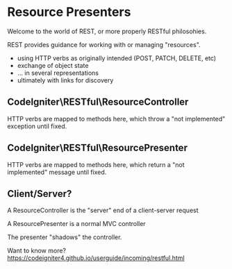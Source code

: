 # Resource Presenters

Welcome to the world of REST, or more properly RESTful philosohies.

REST provides guidance for working with or managing "resources".

- using HTTP verbs as originally intended (POST, PATCH, DELETE, etc)
- exchange of object state
- ... in several representations
- ultimately with links for discovery

## CodeIgniter\RESTful\ResourceController

HTTP verbs are mapped to methods here, which
throw a "not implemented" exception until fixed.

## CodeIgniter\RESTful\ResourcePresenter

HTTP verbs are mapped to methods here, which
return a "not implemented" message until fixed.

## Client/Server?

A ResourceController is the "server" end of a client-server request

A ResourcePresenter is a normal MVC controller

The presenter "shadows" the controller.

Want to know more? https://codeigniter4.github.io/userguide/incoming/restful.html

